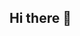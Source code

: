 ## Hi there 👋

<!--[README.md](https://github.com/user-attachments/files/23061964/README.md)
# Hi, I'm Alejandro Lerma! 👋


## 🚀 About Me
- I'm from Monterrey, Mexico 🇲🇽

- I'm a Cloud IT, front-end and back-end enginner, studying at Viriginia Tech.

- Expected to certified on AWS Cloud Practitioner by December.


## 🔗 Links

[![linkedin](https://img.shields.io/badge/linkedin-0A66C2?style=for-the-badge&logo=linkedin&logoColor=white)](hhttps://www.linkedin.com/public-profile/settings?trk=d_flagship3_profile_self_view_public_profile
)



## 🛠 Skills
- Java, Python, AWS AI/ML (SageMaker AI, BedRockAI)


## Most Used Languages

[![Top Langs](https://github-readme-stats.vercel.app/api/top-langs/?username=anuraghazra&layout=donut)](https://github.com/anuraghazra/github-readme-stats)


## Feedback

If you have any feedback, please reach out to us at alejandrolerma@vt.edu




**alejandrolerma-dev/alejandrolerma-dev** is a ✨ _special_ ✨ repository because its `README.md` (this file) appears on your GitHub profile.

Here are some ideas to get you started:

- 🔭 I’m currently working on ...
- 🌱 I’m currently learning ...
- 👯 I’m looking to collaborate on ...
- 🤔 I’m looking for help with ...
- 💬 Ask me about ...
- 📫 How to reach me: ...
- 😄 Pronouns: ...
- ⚡ Fun fact: ...
-->
